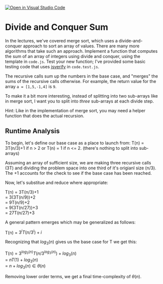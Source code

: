 [![Open in Visual Studio Code](https://classroom.github.com/assets/open-in-vscode-718a45dd9cf7e7f842a935f5ebbe5719a5e09af4491e668f4dbf3b35d5cca122.svg)](https://classroom.github.com/online_ide?assignment_repo_id=11755841&assignment_repo_type=AssignmentRepo)
# Divide and Conquer Sum

In the lectures, we've covered merge sort, which uses a divide-and-conquer
approach to sort an array of values. There are many more algorithms that take
such an approach. Implement a function that computes the sum of an array of
integers using divide and conquer, using the template in `code.js`. Test your
new function; I've provided some basic testing code that uses
[jsverify](https://jsverify.github.io/) in `code.test.js`.

The recursive calls sum up the numbers in the base case, and "merges" the sums
of the recursive calls otherwise. For example, the return value for the array `a
= [1,5,-1,4]` is `9`.

To make it a bit more interesting, instead of splitting into two sub-arrays like
in merge sort, I want you to split into *three* sub-arrays at each divide step.

Hint: Like in the implementation of merge sort, you may need a helper function
that does the actual recursion.

## Runtime Analysis

To begin, let's define our base case as a place to launch from:
T(n) = 3T(n/3)+1 if n > 2 or T(n) = 1 if n <= 2. (there's nothing to split into sub-arrays)

Assuming an array of sufficient size, we are making three recursive calls (3T) and dividing the problem space into one third of it's origianl size (n/3). The +1 accounts for the check to see if the base case has been reached.

Now, let's substitue and reduce where appropriate:

T(n) = 3T(n/3)+1  
     = 3(3T(n/9))+2  
     = 9T(n/9)+2  
     = 9(3T(n/27))+3  
     = 27T(n/27)+3  

A general pattern emerges which may be generalized as follows:

T(n) = $3^iT(n/3^i)+i$

Recognizing that $log_3(n)$ gives us the base case for T we get this:

T(n) = $3^{log_3(n)}T(n/3^{log_3(n)})+log_3(n)$  
     = $nT(1)+log_3(n)$  
     = $n+log_3(n) \in \theta(n)$  

Removing lower order terms, we get a final time-complexity of $\theta(n)$.
